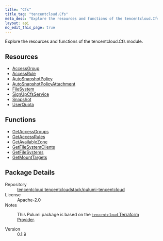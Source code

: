 ```yaml
---
title: "Cfs"
title_tag: "tencentcloud.Cfs"
meta_desc: "Explore the resources and functions of the tencentcloud.Cfs module."
layout: api
no_edit_this_page: true
---
```


<!-- WARNING: this file was generated by Pulumi Docs Generator. -->
<!-- Do not edit by hand unless you're certain you know what you are doing! -->

Explore the resources and functions of the tencentcloud.Cfs module.

<h2 id="resources">Resources</h2>
<ul class="api">
    <li><a href="accessgroup/" title="AccessGroup"><span class="api-symbol api-symbol--resource"></span>AccessGroup</a></li>
    <li><a href="accessrule/" title="AccessRule"><span class="api-symbol api-symbol--resource"></span>AccessRule</a></li>
    <li><a href="autosnapshotpolicy/" title="AutoSnapshotPolicy"><span class="api-symbol api-symbol--resource"></span>AutoSnapshotPolicy</a></li>
    <li><a href="autosnapshotpolicyattachment/" title="AutoSnapshotPolicyAttachment"><span class="api-symbol api-symbol--resource"></span>AutoSnapshotPolicyAttachment</a></li>
    <li><a href="filesystem/" title="FileSystem"><span class="api-symbol api-symbol--resource"></span>FileSystem</a></li>
    <li><a href="signupcfsservice/" title="SignUpCfsService"><span class="api-symbol api-symbol--resource"></span>SignUpCfsService</a></li>
    <li><a href="snapshot/" title="Snapshot"><span class="api-symbol api-symbol--resource"></span>Snapshot</a></li>
    <li><a href="userquota/" title="UserQuota"><span class="api-symbol api-symbol--resource"></span>UserQuota</a></li>
</ul>

<h2 id="functions">Functions</h2>
<ul class="api">
    <li><a href="getaccessgroups/" title="GetAccessGroups"><span class="api-symbol api-symbol--function"></span>GetAccessGroups</a></li>
    <li><a href="getaccessrules/" title="GetAccessRules"><span class="api-symbol api-symbol--function"></span>GetAccessRules</a></li>
    <li><a href="getavailablezone/" title="GetAvailableZone"><span class="api-symbol api-symbol--function"></span>GetAvailableZone</a></li>
    <li><a href="getfilesystemclients/" title="GetFileSystemClients"><span class="api-symbol api-symbol--function"></span>GetFileSystemClients</a></li>
    <li><a href="getfilesystems/" title="GetFileSystems"><span class="api-symbol api-symbol--function"></span>GetFileSystems</a></li>
    <li><a href="getmounttargets/" title="GetMountTargets"><span class="api-symbol api-symbol--function"></span>GetMountTargets</a></li>
</ul>

<h2 id="package-details">Package Details</h2>
<dl class="package-details">
	<dt>Repository</dt>
	<dd><a href="https://github.com/tencentcloudstack/pulumi-tencentcloud">tencentcloud tencentcloudstack/pulumi-tencentcloud</a></dd>
	<dt>License</dt>
	<dd>Apache-2.0</dd>
	<dt>Notes</dt>
	<dd><p>This Pulumi package is based on the <a href="https://github.com/tencentcloudstack/terraform-provider-tencentcloud"><code>tencentcloud</code> Terraform Provider</a>.</p>
</dd>
	<dt>Version</dt>
	<dd>0.1.9</dd>
</dl>


